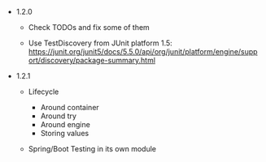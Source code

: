 - 1.2.0

  - Check TODOs and fix some of them

  - Use TestDiscovery from JUnit platform 1.5:
    https://junit.org/junit5/docs/5.5.0/api/org/junit/platform/engine/support/discovery/package-summary.html


- 1.2.1

  - Lifecycle
    - Around container
    - Around try
    - Around engine
    - Storing values
  
  - Spring/Boot Testing in its own module
 

